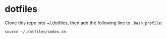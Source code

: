 # dotfiles

Clone this repo into ~/.dotfiles, then add the following line to `.bash_profile`:

    source ~/.dotfiles/index.sh